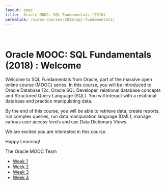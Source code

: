```yaml
---
layout: page
title:  Oracle MOOC: SQL Fundamentals (2018)
permalink: /video-courses/2018/sql-fundamentals/
---
```


<br/>

# Oracle MOOC: SQL Fundamentals (2018) : Welcome


Welcome to SQL Fundamentals from Oracle, part of the massive open online course (MOOC) series.  In this course, you will be introduced to Oracle Database 12c, Oracle SQL Developer, relational database concepts and Structured Query Language (SQL).  You will interact with a relational database and practice manipulating data. 

By the end of this course, you will be able to retrieve data, create reports, run complex queries, run data manipulation language (DML), manage various user access levels and use Data Dictionary Views.

We are excited you are interested in this course.

Happy Learning!

 
The Oracle MOOC Team


<ul>
    <li><a href="/video-courses/2018/sql-fundamentals/week-1/">Week 1</a></li>
    <li><a href="/video-courses/2018/sql-fundamentals/week-2/">Week 2</a></li>
    <li><a href="/video-courses/2018/sql-fundamentals/week-3/">Week 3</a></li>
    <li><a href="/video-courses/2018/sql-fundamentals/week-4/">Week 4</a></li>
</ul>
